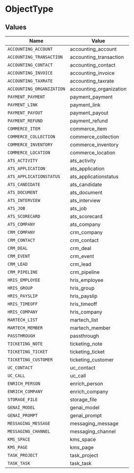 # ObjectType


## Values

| Name                      | Value                     |
| ------------------------- | ------------------------- |
| `ACCOUNTING_ACCOUNT`      | accounting_account        |
| `ACCOUNTING_TRANSACTION`  | accounting_transaction    |
| `ACCOUNTING_CONTACT`      | accounting_contact        |
| `ACCOUNTING_INVOICE`      | accounting_invoice        |
| `ACCOUNTING_TAXRATE`      | accounting_taxrate        |
| `ACCOUNTING_ORGANIZATION` | accounting_organization   |
| `PAYMENT_PAYMENT`         | payment_payment           |
| `PAYMENT_LINK`            | payment_link              |
| `PAYMENT_PAYOUT`          | payment_payout            |
| `PAYMENT_REFUND`          | payment_refund            |
| `COMMERCE_ITEM`           | commerce_item             |
| `COMMERCE_COLLECTION`     | commerce_collection       |
| `COMMERCE_INVENTORY`      | commerce_inventory        |
| `COMMERCE_LOCATION`       | commerce_location         |
| `ATS_ACTIVITY`            | ats_activity              |
| `ATS_APPLICATION`         | ats_application           |
| `ATS_APPLICATIONSTATUS`   | ats_applicationstatus     |
| `ATS_CANDIDATE`           | ats_candidate             |
| `ATS_DOCUMENT`            | ats_document              |
| `ATS_INTERVIEW`           | ats_interview             |
| `ATS_JOB`                 | ats_job                   |
| `ATS_SCORECARD`           | ats_scorecard             |
| `ATS_COMPANY`             | ats_company               |
| `CRM_COMPANY`             | crm_company               |
| `CRM_CONTACT`             | crm_contact               |
| `CRM_DEAL`                | crm_deal                  |
| `CRM_EVENT`               | crm_event                 |
| `CRM_LEAD`                | crm_lead                  |
| `CRM_PIPELINE`            | crm_pipeline              |
| `HRIS_EMPLOYEE`           | hris_employee             |
| `HRIS_GROUP`              | hris_group                |
| `HRIS_PAYSLIP`            | hris_payslip              |
| `HRIS_TIMEOFF`            | hris_timeoff              |
| `HRIS_COMPANY`            | hris_company              |
| `MARTECH_LIST`            | martech_list              |
| `MARTECH_MEMBER`          | martech_member            |
| `PASSTHROUGH`             | passthrough               |
| `TICKETING_NOTE`          | ticketing_note            |
| `TICKETING_TICKET`        | ticketing_ticket          |
| `TICKETING_CUSTOMER`      | ticketing_customer        |
| `UC_CONTACT`              | uc_contact                |
| `UC_CALL`                 | uc_call                   |
| `ENRICH_PERSON`           | enrich_person             |
| `ENRICH_COMPANY`          | enrich_company            |
| `STORAGE_FILE`            | storage_file              |
| `GENAI_MODEL`             | genai_model               |
| `GENAI_PROMPT`            | genai_prompt              |
| `MESSAGING_MESSAGE`       | messaging_message         |
| `MESSAGING_CHANNEL`       | messaging_channel         |
| `KMS_SPACE`               | kms_space                 |
| `KMS_PAGE`                | kms_page                  |
| `TASK_PROJECT`            | task_project              |
| `TASK_TASK`               | task_task                 |